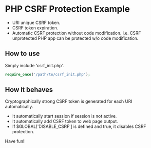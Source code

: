 # PHP CSRF Protection Example


 * URI unique CSRF token.
 * CSRF token expiration.
 * Automatic CSRF protection without code modification. i.e. CSRF unprotected PHP app can be protected w/o code modification.

 ## How to use

 Simply include 'csrf_init.php'.

```php
require_once('/path/to/csrf_init.php');
```

## How it behaves

Cryptographically strong CSRF token is generated for each URI automatically.

 * It automatically start session if session is not active.
 * It automatically add CSRF token to web page output.
 * If $GLOBAL['DISABLE_CSRF'] is defined and true, it disables CSRF protection.


Have fun!
